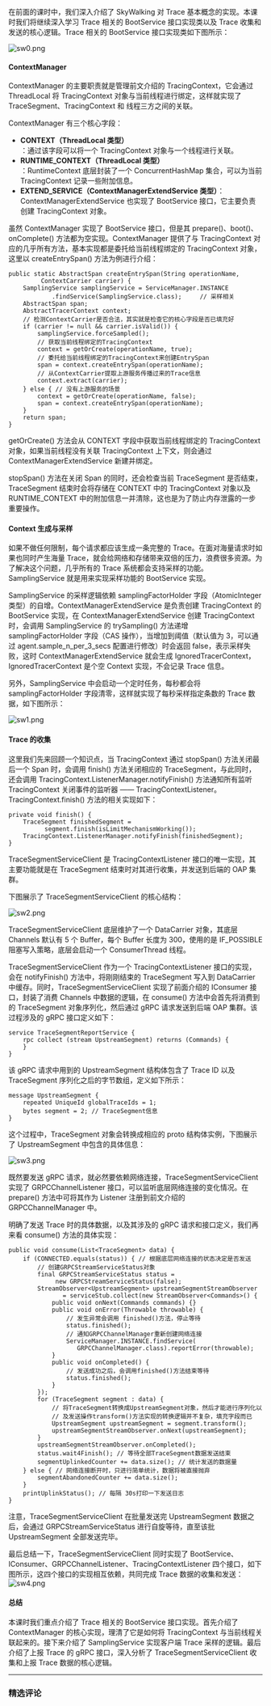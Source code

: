 <p>在前面的课时中，我们深入介绍了 SkyWalking 对 Trace 基本概念的实现。本课时我们将继续深入学习 Trace 相关的 BootService 接口实现类以及 Trace 收集和发送的核心逻辑。Trace 相关的 BootService 接口实现类如下图所示：</p>
<p><img src="https://s0.lgstatic.com/i/image3/M01/14/4A/Ciqah16hMVaAatgbAABGB3yEwak805.png" alt="sw0.png"></p>
<h4>ContextManager</h4>
<p>ContextManager 的主要职责就是管理前文介绍的 TracingContext，它会通过 ThreadLocal 将 TracingContext 对象与当前线程进行绑定，这样就实现了 TraceSegment、TracingContext 和 线程三方之间的关联。</p>
<p>ContextManager 有三个核心字段：</p>
<ul>
<li><b>CONTEXT（ThreadLocal 类型）</b><br>
：通过该字段可以将一个 TracingContext 对象与一个线程进行关联。</li>
<li><b>RUNTIME_CONTEXT（ThreadLocal 类型）</b><br>
：RuntimeContext 底层封装了一个 ConcurrentHashMap 集合，可以为当前 TracingContext 记录一些附加信息。</li>
<li><strong>EXTEND_SERVICE（ContextManagerExtendService 类型）</strong>：ContextManagerExtendService 也实现了 BootService 接口，它主要负责创建 TracingContext 对象。</li>
</ul>
<p>虽然 ContextManager 实现了 BootService 接口，但是其 prepare()、boot()、onComplete() 方法都为空实现。ContextManager 提供了与 TracingContext 对应的几乎所有方法，基本实现都是委托给当前线程绑定的 TracingContext 对象，这里以 createEntrySpan() 方法为例进行介绍：</p>
<pre><code data-language="java" class="lang-java"><span class="hljs-function"><span class="hljs-keyword">public</span> <span class="hljs-keyword">static</span> AbstractSpan <span class="hljs-title">createEntrySpan</span><span class="hljs-params">(String operationName,
         ContextCarrier carrier)</span> </span>{
    SamplingService samplingService = ServiceManager.INSTANCE
            .findService(SamplingService<span class="hljs-class">.<span class="hljs-keyword">class</span>)</span>;     <span class="hljs-comment">// 采样相关</span>
    AbstractSpan span;
    AbstractTracerContext context;
    <span class="hljs-comment">// 检测ContextCarrier是否合法，其实就是检查它的核心字段是否已填充好</span>
    <span class="hljs-keyword">if</span> (carrier != <span class="hljs-keyword">null</span> &amp;&amp; carrier.isValid()) { 
        samplingService.forceSampled();
        <span class="hljs-comment">// 获取当前线程绑定的TracingContext</span>
        context = getOrCreate(operationName, <span class="hljs-keyword">true</span>); 
        <span class="hljs-comment">// 委托给当前线程绑定的TracingContext来创建EntrySpan</span>
        span = context.createEntrySpan(operationName); 
        <span class="hljs-comment">// 从ContextCarrier提取上游服务传播过来的Trace信息</span>
        context.extract(carrier); 
    } <span class="hljs-keyword">else</span> { <span class="hljs-comment">// 没有上游服务的场景</span>
        context = getOrCreate(operationName, <span class="hljs-keyword">false</span>);
        span = context.createEntrySpan(operationName);
    }
    <span class="hljs-keyword">return</span> span;
}
</code></pre>
<p>getOrCreate() 方法会从 CONTEXT 字段中获取当前线程绑定的 TracingContext 对象，如果当前线程没有关联 TracingContext 上下文，则会通过 ContextManagerExtendService 新建并绑定。</p>
<p>stopSpan() 方法在关闭 Span 的同时，还会检查当前 TraceSegment 是否结束，TraceSegment 结束时会将存储在 CONTEXT 中的 TracingContext 对象以及 RUNTIME_CONTEXT 中的附加信息一并清除，这也是为了防止内存泄露的一步重要操作。</p>
<h4>Context 生成与采样</h4>
<p>如果不做任何限制，每个请求都应该生成一条完整的 Trace。在面对海量请求时如果也同时产生海量 Trace，就会给网络和存储带来双倍的压力，浪费很多资源。为了解决这个问题，几乎所有的 Trace 系统都会支持采样的功能。SamplingService 就是用来实现采样功能的 BootService 实现。</p>
<p>SamplingService 的采样逻辑依赖 samplingFactorHolder 字段（AtomicInteger 类型）的自增。ContextManagerExtendService 是负责创建 TracingContext 的 BootService 实现，在 ContextManagerExtendService 创建 TracingContext 时，会调用 SamplingService 的 trySampling() 方法递增 samplingFactorHolder 字段（CAS 操作），当增加到阈值（默认值为 3，可以通过 agent.sample_n_per_3_secs 配置进行修改）时会返回 false，表示采样失败，这时 ContextManagerExtendService 就会生成 IgnoredTracerContext，IgnoredTracerContext 是个空 Context 实现，不会记录 Trace 信息。</p>
<p>另外，SamplingService 中会启动一个定时任务，每秒都会将 samplingFactorHolder 字段清零，这样就实现了每秒采样指定条数的 Trace 数据，如下图所示：</p>
<p><img src="https://s0.lgstatic.com/i/image3/M01/14/49/Ciqah16hMHmAT7-VAALHNKUBOhU815.png" alt="sw1.png"></p>
<h4>Trace 的收集</h4>
<p>这里我们先来回顾一个知识点，当 TracingContext 通过 stopSpan() 方法关闭最后一个 Span 时，会调用 finish() 方法关闭相应的 TraceSegment，与此同时，还会调用 TracingContext.ListenerManager.notifyFinish() 方法通知所有监听 TracingContext 关闭事件的监听器 —— TracingContextListener。TracingContext.finish() 方法的相关实现如下：</p>
<pre><code data-language="java" class="lang-java"><span class="hljs-function"><span class="hljs-keyword">private</span> <span class="hljs-keyword">void</span> <span class="hljs-title">finish</span><span class="hljs-params">()</span> </span>{
    TraceSegment finishedSegment = 
          segment.finish(isLimitMechanismWorking());
    TracingContext.ListenerManager.notifyFinish(finishedSegment);
}
</code></pre>
<p>TraceSegmentServiceClient 是 TracingContextListener 接口的唯一实现，其主要功能就是在 TraceSegment 结束时对其进行收集，并发送到后端的 OAP 集群。</p>
<p>下图展示了 TraceSegmentServiceClient 的核心结构：</p>
<p><img src="https://s0.lgstatic.com/i/image3/M01/14/4A/Ciqah16hMNGAO2HOAAEZleWtX24011.png" alt="sw2.png"></p>
<p>TraceSegmentServiceClient 底层维护了一个 DataCarrier 对象，其底层 Channels 默认有 5 个 Buffer，每个 Buffer 长度为 300，使用的是 IF_POSSIBLE 阻塞写入策略，底层会启动一个 ConsumerThread 线程。</p>
<p>TraceSegmentServiceClient 作为一个 TracingContextListener 接口的实现，会在 notifyFinish() 方法中，将刚刚结束的 TraceSegment 写入到 DataCarrier 中缓存。同时，TraceSegmentServiceClient 实现了前面介绍的 IConsumer 接口，封装了消费 Channels 中数据的逻辑，在 consume() 方法中会首先将消费到的 TraceSegment 对象序列化，然后通过 gRPC 请求发送到后端 OAP 集群。该过程涉及的 gRPC 接口定义如下：</p>
<pre><code data-language="java" class="lang-java">service TraceSegmentReportService {
    <span class="hljs-function">rpc <span class="hljs-title">collect</span> <span class="hljs-params">(stream UpstreamSegment)</span> <span class="hljs-title">returns</span> <span class="hljs-params">(Commands)</span> </span>{
    }
}
</code></pre>
<p>该 gRPC 请求中用到的 UpstreamSegment 结构体包含了 Trace ID 以及 TraceSegment 序列化之后的字节数组，定义如下所示：</p>
<pre><code data-language="java" class="lang-java">message UpstreamSegment {
    repeated UniqueId globalTraceIds = <span class="hljs-number">1</span>;
    bytes segment = <span class="hljs-number">2</span>; <span class="hljs-comment">// TraceSegment信息</span>
}
</code></pre>
<p>这个过程中，TraceSegment 对象会转换成相应的 proto 结构体实例，下图展示了 UpstreamSegment 中包含的具体信息：</p>
<p><img src="https://s0.lgstatic.com/i/image3/M01/14/4A/Ciqah16hMPmAaAOWAAPeM8ggypA230.png" alt="sw3.png"></p>
<p>既然要发送 gRPC 请求，就必然要依赖网络连接，TraceSegmentServiceClient 实现了 GRPCChannelListener 接口，可以监听底层网络连接的变化情况。在 prepare() 方法中可将其作为 Listener 注册到前文介绍的 GRPCChannelManager 中。</p>
<p>明确了发送 Trace 时的具体数据，以及其涉及的 gRPC 请求和接口定义，我们再来看 consume() 方法的具体实现：</p>
<pre><code data-language="java" class="lang-java"><span class="hljs-function"><span class="hljs-keyword">public</span> <span class="hljs-keyword">void</span> <span class="hljs-title">consume</span><span class="hljs-params">(List&lt;TraceSegment&gt; data)</span> </span>{
    <span class="hljs-keyword">if</span> (CONNECTED.equals(status)) { <span class="hljs-comment">// 根据底层网络连接的状态决定是否发送</span>
        <span class="hljs-comment">// 创建GRPCStreamServiceStatus对象</span>
        <span class="hljs-keyword">final</span> GRPCStreamServiceStatus status = 
             <span class="hljs-keyword">new</span> GRPCStreamServiceStatus(<span class="hljs-keyword">false</span>);
        StreamObserver&lt;UpstreamSegment&gt; upstreamSegmentStreamObserver
               = serviceStub.collect(<span class="hljs-keyword">new</span> StreamObserver&lt;Commands&gt;() {
            <span class="hljs-function"><span class="hljs-keyword">public</span> <span class="hljs-keyword">void</span> <span class="hljs-title">onNext</span><span class="hljs-params">(Commands commands)</span> </span>{}
            <span class="hljs-function"><span class="hljs-keyword">public</span> <span class="hljs-keyword">void</span> <span class="hljs-title">onError</span><span class="hljs-params">(Throwable throwable)</span> </span>{
                <span class="hljs-comment">// 发生异常会调用 finished()方法，停止等待</span>
                status.finished();
                <span class="hljs-comment">// 通知GRPCChannelManager重新创建网络连接</span>
                ServiceManager.INSTANCE.findService(
                   GRPCChannelManager<span class="hljs-class">.<span class="hljs-keyword">class</span>).<span class="hljs-title">reportError</span>(<span class="hljs-title">throwable</span>)</span>;
            }
            <span class="hljs-function"><span class="hljs-keyword">public</span> <span class="hljs-keyword">void</span> <span class="hljs-title">onCompleted</span><span class="hljs-params">()</span> </span>{
                <span class="hljs-comment">// 发送成功之后，会调用finished()方法结束等待</span>
                status.finished(); 
            }
        });
        <span class="hljs-keyword">for</span> (TraceSegment segment : data) { 
            <span class="hljs-comment">// 将TraceSegment转换成UpstreamSegment对象，然后才能进行序列化以</span>
            <span class="hljs-comment">// 及发送操作transform()方法实现的转换逻辑并不复杂，填充字段而已</span>
            UpstreamSegment upstreamSegment = segment.transform();
            upstreamSegmentStreamObserver.onNext(upstreamSegment);
        }
        upstreamSegmentStreamObserver.onCompleted();
        status.wait4Finish(); <span class="hljs-comment">// 等待全部TraceSegment数据发送结束</span>
        segmentUplinkedCounter += data.size(); <span class="hljs-comment">// 统计发送的数据量</span>
    } <span class="hljs-keyword">else</span> { <span class="hljs-comment">// 网络连接断开时，只进行简单统计，数据将被直接抛弃</span>
        segmentAbandonedCounter += data.size();
    }
    printUplinkStatus(); <span class="hljs-comment">// 每隔 30s打印一下发送日志</span>
}
</code></pre>
<p>注意，TraceSegmentServiceClient 在批量发送完 UpstreamSegment 数据之后，会通过 GRPCStreamServiceStatus 进行自旋等待，直至该批 UpstreamSegment 全部发送完毕。</p>
<p>最后总结一下，TraceSegmentServiceClient 同时实现了 BootService、IConsumer、GRPCChannelListener、TracingContextListener 四个接口，如下图所示，这四个接口的实现相互依赖，共同完成 Trace 数据的收集和发送：<br>
<img src="https://s0.lgstatic.com/i/image3/M01/07/1B/CgoCgV6hMS2AQpyZAAFcVM04dCk973.png" alt="sw4.png"></p>
<h4>总结</h4>
<p>本课时我们重点介绍了 Trace 相关的 BootService 接口实现。首先介绍了 ContextManager 的核心实现，理清了它是如何将 TracingContext 与当前线程关联起来的。接下来介绍了 SamplingService 实现客户端 Trace 采样的逻辑。最后介绍了上报 Trace 的 gRPC 接口，深入分析了 TraceSegmentServiceClient 收集和上报 Trace 数据的核心逻辑。</p>

---

### 精选评论


